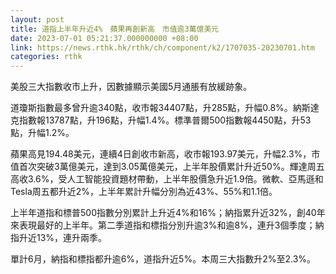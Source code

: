 ```yaml
---
layout: post
title: 道指上半年升近4%　蘋果再創新高　市值逾3萬億美元
date: 2023-07-01 05:21:37.000000000 +08:00
link: https://news.rthk.hk/rthk/ch/component/k2/1707035-20230701.htm
categories: rthk
---
```


美股三大指數收市上升，因數據顯示美國5月通脹有放緩跡象。

道瓊斯指數最多曾升逾340點，收市報34407點，升285點，升幅0.8%。納斯達克指數報13787點，升196點，升幅1.4%。標準普爾500指數報4450點，升53點，升幅1.2%。

蘋果高見194.48美元，連續4日創收市新高，收市報193.97美元，升幅2.3%，市值首次突破3萬億美元，達到3.05萬億美元，上半年股價累計升近50%。輝達周五高收3.6%，受人工智能投資題材帶動，上半年股價急升近1.9倍。微軟、亞馬遜和Tesla周五都升近2%，上半年累計升幅分別為近43%、55%和1.1倍。

上半年道指和標普500指數分別累計上升近4%和16%；納指累升近32%，創40年來表現最好的上半年。第二季道指和標指分別升逾3%和逾8%，連升3個季度；納指升近13%，連升兩季。

單計6月，納指和標指都升逾6%，道指升近5%。本周三大指數升2%至2.3%。
